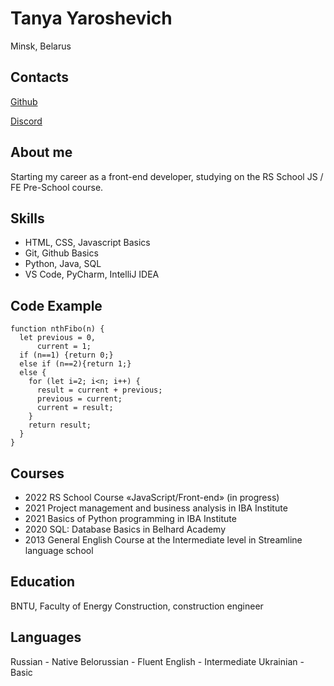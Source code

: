 # Tanya Yaroshevich
Minsk, Belarus

## Contacts
[Github](https://github.com/Latira)

[Discord](https://discordapp.com/users/966043816647884880/)

## About me
Starting my career as a front-end developer, studying on the RS School JS / FE Pre-School course.

## Skills
* HTML, CSS, Javascript Basics
* Git, Github Basics
* Python, Java, SQL
* VS Code, PyCharm, IntelliJ IDEA

## Code Example
```
function nthFibo(n) {
  let previous = 0,
      current = 1;     
  if (n==1) {return 0;}   
  else if (n==2){return 1;}   
  else {  
    for (let i=2; i<n; i++) {    
      result = current + previous;      
      previous = current;      
      current = result;     
    }   
    return result;    
  }  
}
```

## Courses
* 2022 RS School Course «JavaScript/Front-end» (in progress)
* 2021 Project management and business analysis in IBA Institute
* 2021 Basics of Python programming in IBA Institute
* 2020 SQL: Database Basics in Belhard Academy
* 2013 General English Course at the Intermediate level in Streamline language school


## Education
BNTU, Faculty of Energy Construction, construction engineer

## Languages
Russian - Native
Belorussian - Fluent
English - Intermediate
Ukrainian - Basic
